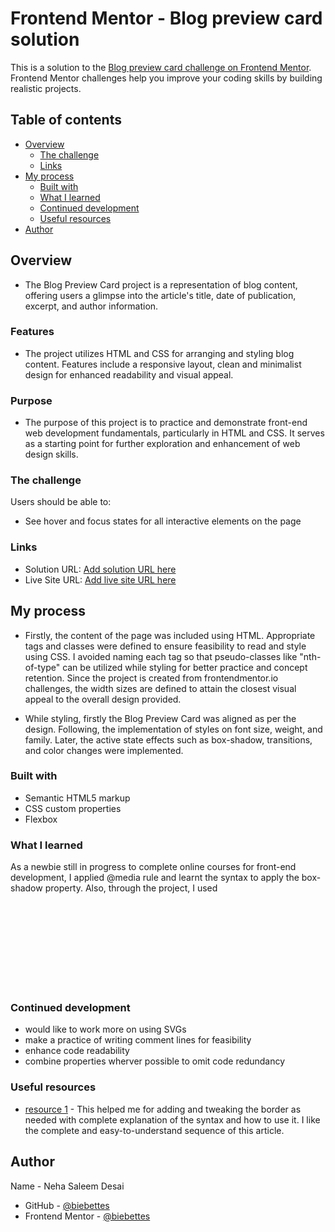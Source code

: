 # Frontend Mentor - Blog preview card solution

This is a solution to the [Blog preview card challenge on Frontend Mentor](https://www.frontendmentor.io/challenges/blog-preview-card-ckPaj01IcS). Frontend Mentor challenges help you improve your coding skills by building realistic projects. 

## Table of contents

- [Overview](#overview)
  - [The challenge](#the-challenge)
  - [Links](#links)
- [My process](#my-process)
  - [Built with](#built-with)
  - [What I learned](#what-i-learned)
  - [Continued development](#continued-development)
  - [Useful resources](#useful-resources)
- [Author](#author)


## Overview

- The Blog Preview Card project is a representation of blog content, offering users a glimpse into the article's title, date of publication, excerpt, and author information.

### Features
- The project utilizes HTML and CSS for arranging and styling blog content. Features include a responsive layout, clean and minimalist design for enhanced readability and visual appeal.

### Purpose
- The purpose of this project is to practice and demonstrate front-end web development fundamentals, particularly in HTML and CSS. It serves as a starting point for further exploration and enhancement of web design skills.

### The challenge

Users should be able to:
- See hover and focus states for all interactive elements on the page

### Links

- Solution URL: [Add solution URL here](https://your-solution-url.com)
- Live Site URL: [Add live site URL here](https://your-live-site-url.com)

## My process

- Firstly, the content of the page was included using HTML. Appropriate tags and classes were defined to ensure feasibility to read and style using CSS. I avoided naming each tag so that pseudo-classes like "nth-of-type" can be utilized while styling for better practice and concept retention. Since the project is created from frontendmentor.io challenges, the width sizes are defined to attain the closest visual appeal to the overall design provided.

- While styling, firstly the Blog Preview Card was aligned as per the design. Following, the implementation of styles on font size, weight, and family. Later, the active state effects such as box-shadow, transitions, and color changes were implemented. 

### Built with

- Semantic HTML5 markup
- CSS custom properties
- Flexbox

### What I learned

As a newbie still in progress to complete online courses for front-end development, I applied @media rule and learnt the syntax to apply the box-shadow property. Also, through the project, I used <svg> in my code for the first time.  

### Continued development

- would like to work more on using SVGs
- make a practice of writing comment lines for feasibility
- enhance code readability 
- combine properties wherver possible to omit code redundancy

### Useful resources

- [resource 1](https://css-tricks.com/almanac/properties/b/box-shadow/) - This helped me for adding and tweaking the border as needed with complete explanation of the syntax and how to use it. I like the complete and easy-to-understand sequence of this article.

## Author

Name - Neha Saleem Desai
- GitHub - [@biebettes](https://github.com/biebettes)
- Frontend Mentor - [@biebettes](https://www.frontendmentor.io/profile/biebettes)
